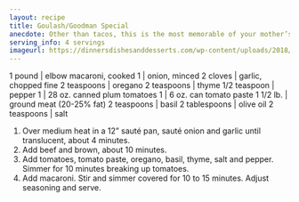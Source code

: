 ```yaml
---
layout: recipe
title: Goulash/Goodman Special
anecdote: Other than tacos, this is the most memorable of your mother’s creations. No other dish was served as often and it remains an all-time favorite. This original is Italian. If you want Mexican, use cumin, coriander and chili instead of the Italian spices. Or try Asian versions.
serving_info: 4 servings
imageurl: https://dinnersdishesanddesserts.com/wp-content/uploads/2018/02/Goulash-3-square-500x500.jpg
---
```

<!-- Ingredients -->

1 pound | elbow macaroni, cooked
1 | onion, minced
2 cloves | garlic, chopped fine
2 teaspoons | oregano
2 teaspoons | thyme
1/2 teaspoon | pepper
1 | 28 oz. canned plum tomatoes
1 | 6 oz. can tomato paste
1 1/2 lb. | ground meat (20-25% fat)
2 teaspoons | basil
2 tablespoons | olive oil
2 teaspoons | salt

<!-- split -->
<!-- Steps -->
1. Over medium heat in a 12” sauté pan, sauté onion and garlic until translucent, about  4 minutes.
2. Add beef and brown, about 10 minutes.
3. Add tomatoes, tomato paste, oregano, basil, thyme, salt and pepper. Simmer for 10 minutes breaking up tomatoes.
4. Add macaroni. Stir and simmer covered for 10 to 15 minutes. Adjust seasoning and serve.
